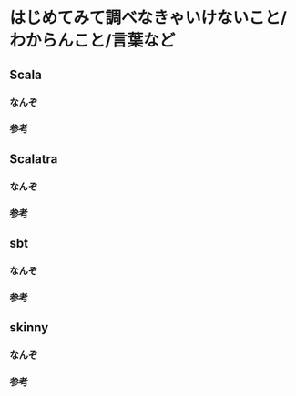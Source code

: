 # はじめてみて調べなきゃいけないこと/わからんこと/言葉など

## Scala

### なんぞ

### 参考

## Scalatra

### なんぞ

### 参考

## sbt

### なんぞ

### 参考

## skinny

### なんぞ

### 参考


